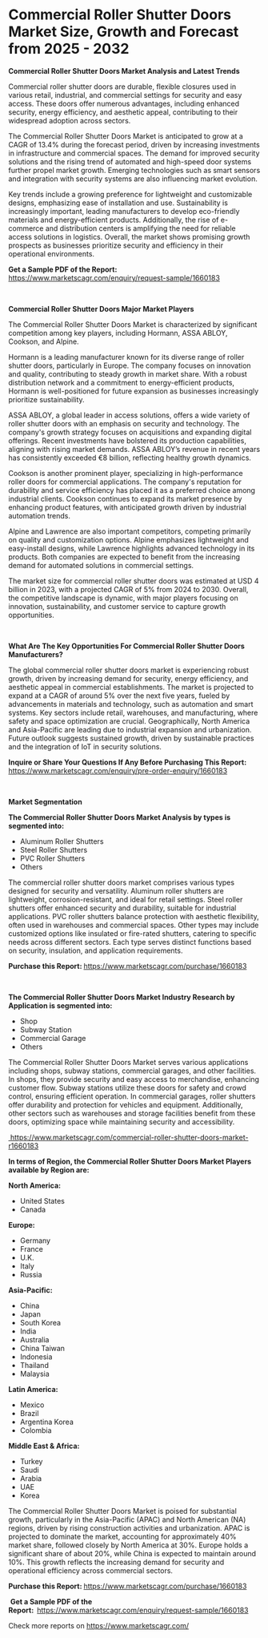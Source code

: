 <p><h1>Commercial Roller Shutter Doors Market Size, Growth and Forecast from 2025 - 2032</h1></p><p><strong>Commercial Roller Shutter Doors Market Analysis and Latest Trends</strong></p>
<p><p>Commercial roller shutter doors are durable, flexible closures used in various retail, industrial, and commercial settings for security and easy access. These doors offer numerous advantages, including enhanced security, energy efficiency, and aesthetic appeal, contributing to their widespread adoption across sectors.</p><p>The Commercial Roller Shutter Doors Market is anticipated to grow at a CAGR of 13.4% during the forecast period, driven by increasing investments in infrastructure and commercial spaces. The demand for improved security solutions and the rising trend of automated and high-speed door systems further propel market growth. Emerging technologies such as smart sensors and integration with security systems are also influencing market evolution.</p><p>Key trends include a growing preference for lightweight and customizable designs, emphasizing ease of installation and use. Sustainability is increasingly important, leading manufacturers to develop eco-friendly materials and energy-efficient products. Additionally, the rise of e-commerce and distribution centers is amplifying the need for reliable access solutions in logistics. Overall, the market shows promising growth prospects as businesses prioritize security and efficiency in their operational environments.</p></p>
<p><strong>Get a Sample PDF of the Report:&nbsp;</strong> <a href="https://www.marketscagr.com/enquiry/request-sample/1660183?utm_campaign=2660&utm_medium=2&utm_source=Github&utm_content=ia&utm_term=10042025&utm_id=commercial-roller-shutter-doors">https://www.marketscagr.com/enquiry/request-sample/1660183</a></p>
<p>&nbsp;</p>
<p><strong>Commercial Roller Shutter Doors Major Market Players</strong></p>
<p><p>The Commercial Roller Shutter Doors Market is characterized by significant competition among key players, including Hormann, ASSA ABLOY, Cookson, and Alpine. </p><p>Hormann is a leading manufacturer known for its diverse range of roller shutter doors, particularly in Europe. The company focuses on innovation and quality, contributing to steady growth in market share. With a robust distribution network and a commitment to energy-efficient products, Hormann is well-positioned for future expansion as businesses increasingly prioritize sustainability.</p><p>ASSA ABLOY, a global leader in access solutions, offers a wide variety of roller shutter doors with an emphasis on security and technology. The company's growth strategy focuses on acquisitions and expanding digital offerings. Recent investments have bolstered its production capabilities, aligning with rising market demands. ASSA ABLOY’s revenue in recent years has consistently exceeded €8 billion, reflecting healthy growth dynamics.</p><p>Cookson is another prominent player, specializing in high-performance roller doors for commercial applications. The company's reputation for durability and service efficiency has placed it as a preferred choice among industrial clients. Cookson continues to expand its market presence by enhancing product features, with anticipated growth driven by industrial automation trends.</p><p>Alpine and Lawrence are also important competitors, competing primarily on quality and customization options. Alpine emphasizes lightweight and easy-install designs, while Lawrence highlights advanced technology in its products. Both companies are expected to benefit from the increasing demand for automated solutions in commercial settings.</p><p>The market size for commercial roller shutter doors was estimated at USD 4 billion in 2023, with a projected CAGR of 5% from 2024 to 2030. Overall, the competitive landscape is dynamic, with major players focusing on innovation, sustainability, and customer service to capture growth opportunities.</p></p>
<p>&nbsp;</p>
<p><strong>What Are The Key Opportunities For Commercial Roller Shutter Doors Manufacturers?</strong></p>
<p><p>The global commercial roller shutter doors market is experiencing robust growth, driven by increasing demand for security, energy efficiency, and aesthetic appeal in commercial establishments. The market is projected to expand at a CAGR of around 5% over the next five years, fueled by advancements in materials and technology, such as automation and smart systems. Key sectors include retail, warehouses, and manufacturing, where safety and space optimization are crucial. Geographically, North America and Asia-Pacific are leading due to industrial expansion and urbanization. Future outlook suggests sustained growth, driven by sustainable practices and the integration of IoT in security solutions.</p></p>
<p><strong>Inquire or Share Your Questions If Any Before Purchasing This Report:</strong> <a href="https://www.marketscagr.com/enquiry/pre-order-enquiry/1660183?utm_campaign=2660&utm_medium=2&utm_source=Github&utm_content=ia&utm_term=10042025&utm_id=commercial-roller-shutter-doors">https://www.marketscagr.com/enquiry/pre-order-enquiry/1660183</a></p>
<p>&nbsp;</p>
<p><strong>Market Segmentation</strong></p>
<p><strong>The Commercial Roller Shutter Doors Market Analysis by types is segmented into:</strong></p>
<p><ul><li>Aluminum Roller Shutters</li><li>Steel Roller Shutters</li><li>PVC Roller Shutters</li><li>Others</li></ul></p>
<p><p>The commercial roller shutter doors market comprises various types designed for security and versatility. Aluminum roller shutters are lightweight, corrosion-resistant, and ideal for retail settings. Steel roller shutters offer enhanced security and durability, suitable for industrial applications. PVC roller shutters balance protection with aesthetic flexibility, often used in warehouses and commercial spaces. Other types may include customized options like insulated or fire-rated shutters, catering to specific needs across different sectors. Each type serves distinct functions based on security, insulation, and application requirements.</p></p>
<p><strong>Purchase this Report:&nbsp;</strong><a href="https://www.marketscagr.com/purchase/1660183?utm_campaign=2660&utm_medium=2&utm_source=Github&utm_content=ia&utm_term=10042025&utm_id=commercial-roller-shutter-doors">https://www.marketscagr.com/purchase/1660183</a></p>
<p>&nbsp;</p>
<p><strong>The Commercial Roller Shutter Doors Market Industry Research by Application is segmented into:</strong></p>
<p><ul><li>Shop</li><li>Subway Station</li><li>Commercial Garage</li><li>Others</li></ul></p>
<p><p>The Commercial Roller Shutter Doors Market serves various applications including shops, subway stations, commercial garages, and other facilities. In shops, they provide security and easy access to merchandise, enhancing customer flow. Subway stations utilize these doors for safety and crowd control, ensuring efficient operation. In commercial garages, roller shutters offer durability and protection for vehicles and equipment. Additionally, other sectors such as warehouses and storage facilities benefit from these doors, optimizing space while maintaining security and accessibility.</p></p>
<p><a href="https://www.marketscagr.com/commercial-roller-shutter-doors-market-r1660183?utm_campaign=2660&utm_medium=2&utm_source=Github&utm_content=ia&utm_term=10042025&utm_id=commercial-roller-shutter-doors">&nbsp;https://www.marketscagr.com/commercial-roller-shutter-doors-market-r1660183</a></p>
<p><strong>In terms of Region, the Commercial Roller Shutter Doors Market Players available by Region are:</strong></p>
<p>
    <p> <strong> North America: </strong>
        <ul>
            <li>United States</li>
            <li>Canada</li>
        </ul>
        </p> 
    <p> <strong> Europe: </strong>
        <ul>
            <li>Germany</li>
            <li>France</li>
            <li>U.K.</li>
            <li>Italy</li>
            <li>Russia</li>
        </ul>
        </p> 
    <p> <strong> Asia-Pacific: </strong>
        <ul>
            <li>China</li>
            <li>Japan</li>
            <li>South Korea</li>
            <li>India</li>
            <li>Australia</li>
            <li>China Taiwan</li>
            <li>Indonesia</li>
            <li>Thailand</li>
            <li>Malaysia</li>
        </ul>
        </p> 
    <p> <strong> Latin America: </strong>
        <ul>
            <li>Mexico</li>
            <li>Brazil</li>
            <li>Argentina Korea</li>
            <li>Colombia</li>
        </ul>
        </p> 
    <p> <strong> Middle East & Africa: </strong>
        <ul>
            <li>Turkey</li>
            <li>Saudi</li>
            <li>Arabia</li>
            <li>UAE</li>
            <li>Korea</li>
        </ul>
    </p>
    </p>
<p><p>The Commercial Roller Shutter Doors Market is poised for substantial growth, particularly in the Asia-Pacific (APAC) and North American (NA) regions, driven by rising construction activities and urbanization. APAC is projected to dominate the market, accounting for approximately 40% market share, followed closely by North America at 30%. Europe holds a significant share of about 20%, while China is expected to maintain around 10%. This growth reflects the increasing demand for security and operational efficiency across commercial sectors.</p></p>
<p><strong>Purchase this Report: </strong><a href="https://www.marketscagr.com/purchase/1660183?utm_campaign=2660&utm_medium=2&utm_source=Github&utm_content=ia&utm_term=10042025&utm_id=commercial-roller-shutter-doors">https://www.marketscagr.com/purchase/1660183</a></p>
<p>&nbsp;<strong>Get a Sample PDF of the Report:&nbsp;&nbsp;</strong><a href="https://www.marketscagr.com/enquiry/request-sample/1660183?utm_campaign=2660&utm_medium=2&utm_source=Github&utm_content=ia&utm_term=10042025&utm_id=commercial-roller-shutter-doors">https://www.marketscagr.com/enquiry/request-sample/1660183</a></p>
<p><strong></strong></p>
<p>Check more reports on <a href="https://www.marketscagr.com/?utm_campaign=2660&utm_medium=2&utm_source=Github&utm_content=ia&utm_term=10042025&utm_id=commercial-roller-shutter-doors">https://www.marketscagr.com/</a></p>